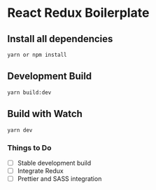 # React Redux Boilerplate

## Install all dependencies
`yarn or npm install`

## Development Build
`yarn build:dev`

## Build with Watch
`yarn dev`

### Things to Do
- [ ] Stable development build
- [ ] Integrate Redux
- [ ] Prettier and SASS integration
